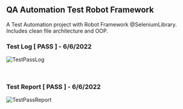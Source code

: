 ﻿## QA Automation Test Robot Framework
 <p>A Test Automation project with Robot Framework @SeleniumLibrary. Includes clean file architecture and OOP. </p>
 
 ### Test Log [ PASS ] - 6/6/2022

![TestPassLog](https://user-images.githubusercontent.com/61010367/172075926-76ad7ad4-d7ed-4fe1-a022-d3b0367c0b6d.png)

<br/>

### Test Report [ PASS ] - 6/6/2022

![TestPassReport](https://user-images.githubusercontent.com/61010367/172075993-58d01d2c-c71e-42c2-bba9-3021baec351a.png)

